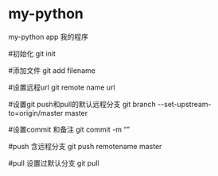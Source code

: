 # my-python
my-python app
我的程序

#初始化
git init

#添加文件
git add filename

#设置远程url
git remote name url

#设置git push和pull的默认远程分支
git branch --set-upstream-to=origin/master master

#设置commit 和备注
git commit -m “”

#push 含远程分支
git push remotename master 

#pull 设置过默认分支
git pull


